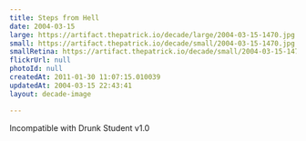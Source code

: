 ```yaml
---
title: Steps from Hell
date: 2004-03-15
large: https://artifact.thepatrick.io/decade/large/2004-03-15-1470.jpg
small: https://artifact.thepatrick.io/decade/small/2004-03-15-1470.jpg
smallRetina: https://artifact.thepatrick.io/decade/small/2004-03-15-1470@2x.jpg
flickrUrl: null
photoId: null
createdAt: 2011-01-30 11:07:15.010039
updatedAt: 2004-03-15 22:43:41
layout: decade-image

---
```

Incompatible with Drunk Student v1.0
